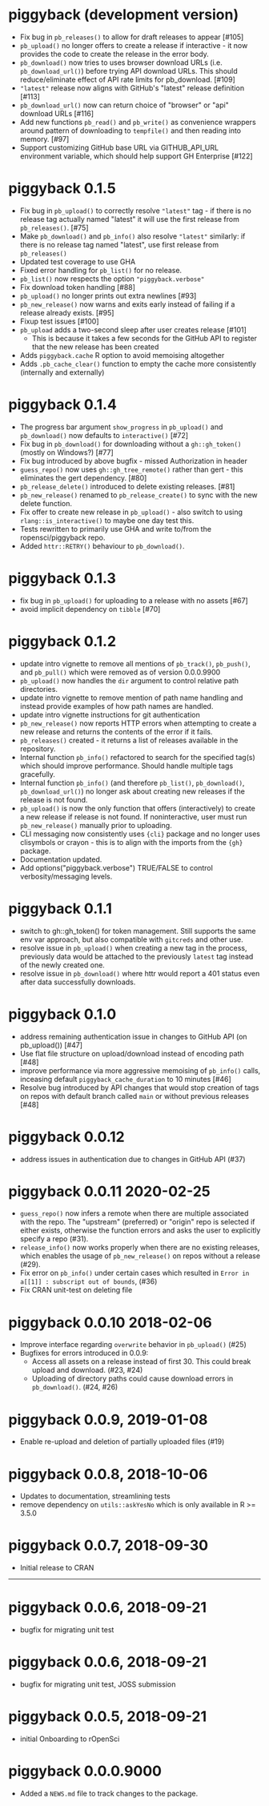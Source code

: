 # piggyback (development version)

* Fix bug in `pb_releases()` to allow for draft releases to appear [#105]
* `pb_upload()` no longer offers to create a release if interactive - it now 
provides the code to create the release in the error body.
* `pb_download()` now tries to uses browser download URLs (i.e. `pb_download_url()`) 
before trying API download URLs. This should reduce/eliminate effect of API rate
limits for pb_download. [#109]
* `"latest"` release now aligns with GitHub's "latest" release definition [#113]
* `pb_download_url()` now can return choice of "browser" or "api" download URLs [#116]
* Add new functions `pb_read()` and `pb_write()` as convenience wrappers around
pattern of downloading to `tempfile()` and then reading into memory. [#97]
* Support customizing GitHub base URL via GITHUB_API_URL environment variable, which should help support GH Enterprise [#122] 

# piggyback 0.1.5

* Fix bug in `pb_upload()` to correctly resolve `"latest"` tag - if there is no release 
tag actually named "latest" it will use the first release from `pb_releases()`. [#75] 
* Make `pb_download()` and `pb_info()` also resolve `"latest"` similarly: if there 
is no release tag named "latest", use first release from `pb_releases()`
* Updated test coverage to use GHA
* Fixed error handling for `pb_list()` for no release. 
* `pb_list()` now respects the option `"piggyback.verbose"`
* Fix download token handling [#88]
* `pb_upload()` no longer prints out extra newlines [#93]
* `pb_new_release()` now warns and exits early instead of failing if a release 
already exists. [#95]
* Fixup test issues [#100]
* `pb_upload` adds a two-second sleep after user creates release [#101]
  * This is because it takes a few seconds for the GitHub API to register that 
  the new release has been created
* Adds `piggyback.cache` R option to avoid memoising altogether
* Adds `.pb_cache_clear()` function to empty the cache more consistently 
(internally and externally)


# piggyback 0.1.4

* The progress bar argument `show_progress` in `pb_upload()` and `pb_download()` now defaults to `interactive()` [#72]
* Fix bug in `pb_download()` for downloading without a `gh::gh_token()` (mostly on Windows?) [#77]
* Fix bug introduced by above bugfix - missed Authorization in header
* `guess_repo()` now uses `gh::gh_tree_remote()` rather than gert - this eliminates the gert dependency. [#80]
* `pb_release_delete()` introduced to delete existing releases. [#81]
* `pb_new_release()` renamed to `pb_release_create()` to sync with the new delete function. 
* Fix offer to create new release in `pb_upload()` - also switch to using `rlang::is_interactive()` to maybe one day test this.
* Tests rewritten to primarily use GHA and write to/from the ropensci/piggyback repo.
* Added `httr::RETRY()` behaviour to `pb_download()`.


# piggyback 0.1.3

* fix bug in `pb_upload()` for uploading to a release with no assets [#67]
* avoid implicit dependency on `tibble` [#70]

# piggyback 0.1.2

* update intro vignette to remove all mentions of `pb_track()`, `pb_push()`, and `pb_pull()` which were removed as of version 0.0.0.9900
* `pb_upload()` now handles the `dir` argument to control relative path directories.
* update intro vignette to remove mention of path name handling and instead provide examples of how path names are handled.
* update intro vignette instructions for git authentication
* `pb_new_release()` now reports HTTP errors when attempting to create a new release and returns the contents of the error if it fails. 
* `pb_releases()` created - it returns a list of releases available in the repository.
* Internal function `pb_info()` refactored to search for the specified tag(s) which should improve performance. Should handle multiple tags gracefully.
* Internal function `pb_info()` (and therefore `pb_list()`, `pb_download()`, `pb_download_url()`) no longer ask about creating new releases if the release is not found. 
* `pb_upload()` is now the only function that offers (interactively) to create a new release if release is not found. If noninteractive, user must run `pb_new_release()` manually prior to uploading. 
* CLI messaging now consistently uses `{cli}` package and no longer uses clisymbols or crayon - this is to align with the imports from the `{gh}` package.
* Documentation updated.
* Add options("piggyback.verbose") TRUE/FALSE to control verbosity/messaging levels.

# piggyback 0.1.1

* switch to gh::gh_token() for token management.  Still supports the same env var approach, but also compatible with `gitcreds` and other use.
* resolve issue in `pb_upload()` when creating a new tag in the process, previously data would be attached to the previously `latest` tag instead of the newly created one. 
* resolve issue in `pb_download()` where httr would report a 401 status even after data successfully downloads. 

# piggyback 0.1.0

* address remaining authentication issue in changes to GitHub API (on pb_upload()) [#47]
* Use flat file structure on upload/download instead of encoding path [#48]
* improve performance via more aggressive memoising of `pb_info()` calls, inceasing default `piggyback_cache_duration` to 10 minutes [#46]
* Resolve bug introduced by API changes that would stop creation of tags on repos with default branch called `main` or without previous releases [#48]


# piggyback 0.0.12

* address issues in authentication due to changes in GitHub API (#37)

# piggyback 0.0.11 2020-02-25

* `guess_repo()` now infers a remote when there are multiple associated with the repo. The "upstream" (preferred) or "origin" repo is selected if either exists, otherwise the function errors and asks the user to explicitly specify a repo (#31).
* `release_info()` now works properly when there are no existing releases, which enables the usage of `pb_new_release()` on repos without a release (#29).
* Fix error on `pb_info()` under certain cases which resulted in `Error in a[[1]] : subscript out of bounds`, (#36)
* Fix CRAN unit-test on deleting file

# piggyback 0.0.10 2018-02-06

* Improve interface regarding `overwrite` behavior in `pb_upload()` (#25)
* Bugfixes for errors introduced in 0.0.9: 
   - Access all assets on a release instead of first 30.  This could break upload and download. (#23, #24)
   - Uploading of directory paths could cause download errors in `pb_download()`. (#24, #26)

# piggyback 0.0.9, 2019-01-08

* Enable re-upload and deletion of partially uploaded files (#19)

# piggyback 0.0.8, 2018-10-06

* Updates to documentation, streamlining tests
* remove dependency on `utils::askYesNo` which is only available in R >= 3.5.0

# piggyback 0.0.7, 2018-09-30

* Initial release to CRAN

--------------------------------------------

# piggyback 0.0.6, 2018-09-21

* bugfix for migrating unit test

# piggyback 0.0.6, 2018-09-21

* bugfix for migrating unit test, JOSS submission

# piggyback 0.0.5, 2018-09-21

* initial Onboarding to rOpenSci

# piggyback 0.0.0.9000

* Added a `NEWS.md` file to track changes to the package.
